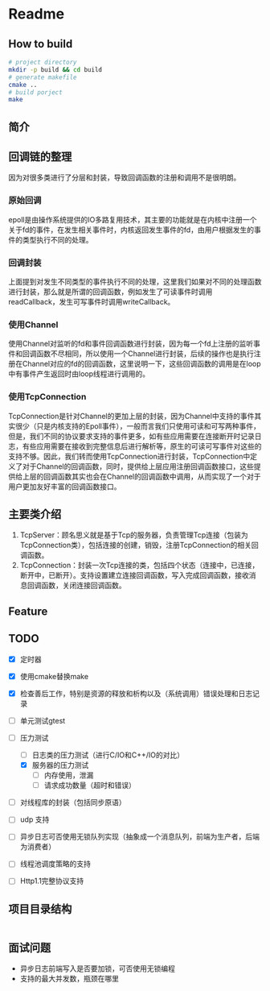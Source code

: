 # Readme

## How to build

``` bash
# project directory 
mkdir -p build && cd build
# generate makefile
cmake ..
# build porject
make 
```

## 简介

## 回调链的整理
因为对很多类进行了分层和封装，导致回调函数的注册和调用不是很明朗。
### 原始回调
epoll是由操作系统提供的IO多路复用技术，其主要的功能就是在内核中注册一个关于fd的事件，在发生相关事件时，内核返回发生事件的fd，由用户根据发生的事件的类型执行不同的处理。
### 回调封装
上面提到对发生不同类型的事件执行不同的处理，这里我们如果对不同的处理函数进行封装，那么就是所谓的回调函数，例如发生了可读事件时调用readCallback，发生可写事件时调用writeCallback。
### 使用Channel
使用Channel对监听的fd和事件回调函数进行封装，因为每一个fd上注册的监听事件和回调函数不尽相同，所以使用一个Channel进行封装，后续的操作也是执行注册在Channel对应的fd的回调函数，这里说明一下，这些回调函数的调用是在loop中有事件产生返回时由loop线程进行调用的。
### 使用TcpConnection
TcpConnection是针对Channel的更加上层的封装，因为Channel中支持的事件其实很少（只是内核支持的Epoll事件），一般而言我们只使用可读和可写两种事件，但是，我们不同的协议要求支持的事件更多，如有些应用需要在连接断开时记录日志，有些应用需要在接收到完整信息后进行解析等，原生的可读可写事件对这些的支持不够。因此，我们转而使用TcpConnection进行封装，TcpConnection中定义了对于Channel的回调函数，同时，提供给上层应用注册回调函数接口，这些提供给上层的回调函数其实也会在Channel的回调函数中调用，从而实现了一个对于用户更加友好丰富的回调函数接口。

## 主要类介绍
1. TcpServer：顾名思义就是基于Tcp的服务器，负责管理Tcp连接（包装为TcpConnection类），包括连接的创建，销毁，注册TcpConnection的相关回调函数。
2. TcpConnection：封装一次Tcp连接的类，包括四个状态（连接中，已连接，断开中，已断开）。支持设置建立连接回调函数，写入完成回调函数，接收消息回调函数，关闭连接回调函数。


## Feature



## TODO
- [x] 定时器
- [x] 使用cmake替换make
- [x] 检查善后工作，特别是资源的释放和析构以及（系统调用）错误处理和日志记录
- [ ] 单元测试gtest
- [ ] 压力测试
  - [ ] 日志类的压力测试（进行C/IO和C++/IO的对比）
  - [x] 服务器的压力测试
    - [ ] 内存使用，泄漏
    - [ ] 请求成功数量（超时和错误）
- [ ] 对线程库的封装（包括同步原语）
- [ ] udp 支持
- [ ] 异步日志可否使用无锁队列实现（抽象成一个消息队列，前端为生产者，后端为消费者）
- [ ] 线程池调度策略的支持
- [ ] Http1.1完整协议支持


## 项目目录结构

```

```

## 面试问题
* 异步日志前端写入是否要加锁，可否使用无锁编程
* 支持的最大并发数，瓶颈在哪里
